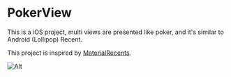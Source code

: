 # PokerView
This is a iOS project, multi views are presented like poker, and it's similar to Android (Lollipop) Recent.  

This project is inspired by [MaterialRecents](https://github.com/ZieIony/MaterialRecents).

![Alt](https://github.com/amazingmanthere/PokerView/blob/master/display.gif)

